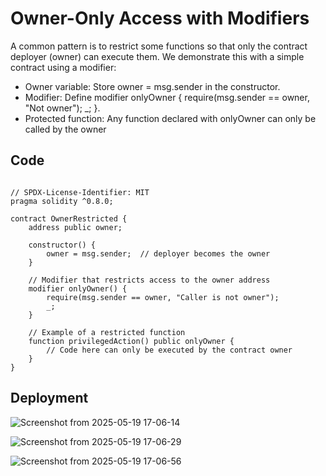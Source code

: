 # Owner-Only Access with Modifiers
A common pattern is to restrict some functions so that only the contract deployer (owner) can 
execute them. We demonstrate this with a simple contract using a modifier:
  - Owner variable: Store owner = msg.sender in the constructor.
  - Modifier: Define modifier onlyOwner { require(msg.sender == owner, "Not owner"); _; }.
  - Protected function: Any function declared with onlyOwner can only be called by the owner

## Code
```

// SPDX-License-Identifier: MIT
pragma solidity ^0.8.0;

contract OwnerRestricted {
    address public owner;

    constructor() {
        owner = msg.sender;  // deployer becomes the owner
    }

    // Modifier that restricts access to the owner address
    modifier onlyOwner() {
        require(msg.sender == owner, "Caller is not owner");
        _;
    }

    // Example of a restricted function
    function privilegedAction() public onlyOwner {
        // Code here can only be executed by the contract owner
    }
}
```
## Deployment

![Screenshot from 2025-05-19 17-06-14](https://github.com/user-attachments/assets/199ca322-4ded-4139-9445-daf9d113b885)

 ![Screenshot from 2025-05-19 17-06-29](https://github.com/user-attachments/assets/d120f3a0-d078-4c8f-9741-9f2452f60d3f)

 ![Screenshot from 2025-05-19 17-06-56](https://github.com/user-attachments/assets/4faff8bb-bcb4-49b4-b6f9-47b676bcd402)

